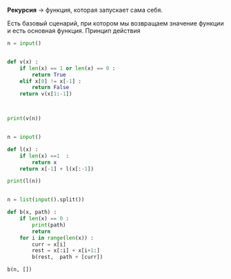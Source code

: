 
**Рекурсия** -> функция, которая запускает сама себя. 

Есть базовый сценарий,  при котором мы возвращаем значение функции и есть основная функция. Принцип действия 




```python
n = input()


def v(x) : 
    if len(x) == 1 or len(x) == 0 : 
        return True 
    elif x[0] != x[-1] : 
        return False 
    return v(x[1:-1])



print(v(n))

```



```python

n = input()

def l(x) : 
    if len(x) ==1  : 
        return x
    return x[-1] + l(x[:-1])

print(l(n))

```





```python

n = list(input().split())

def b(x, path) : 
    if len(x) == 0 : 
        print(path)
        return 
    for i in range(len(x)) : 
        curr = x[i]
        rest = x[:i] + x[i+1:]
        b(rest,  path + [curr])

b(n, [])



```